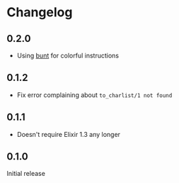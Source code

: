# Changelog

## 0.2.0

* Using [bunt](https://github.com/rrrene/bunt) for colorful instructions

## 0.1.2

* Fix error complaining about `to_charlist/1 not found`

## 0.1.1

* Doesn't require Elixir 1.3 any longer

## 0.1.0

Initial release
